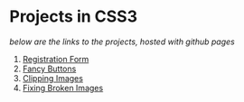 # Projects in CSS3
*below are the links to the projects, hosted with github pages*

1. [Registration Form](https://aman-maharshi.github.io/css3-30/registration-form/)
2. [Fancy Buttons](https://aman-maharshi.github.io/css3-30/fancy-buttons/)
3. [Clipping Images](https://aman-maharshi.github.io/css3-30/clipping-images)
4. [Fixing Broken Images](https://aman-maharshi.github.io/css3-30/broken-images/)